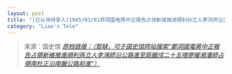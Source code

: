 ```yaml
---
layout: post
title: "[已认领待录入]1945/03/01郑洞国电蒋中正报告占领新维推进顺利孙立人李鸿师沿公路进至距腊戌二十五哩廖耀湘潘师占领南杜正沿南腊公路前进"
category: "Liao's Tele"
---
```



> 来源：国史馆 [*原档链接：（暂缺，可于国史馆网站搜索“鄭洞國電蔣中正報告占領新維推進順利孫立人李鴻師沿公路進至距臘戌二十五哩廖耀湘潘師占領南杜正沿南臘公路前進“）*]()
